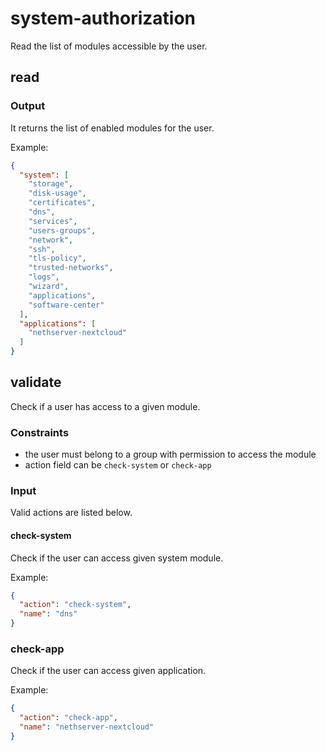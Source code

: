 # system-authorization

Read the list of modules accessible by the user.

## read

### Output

It returns the list of enabled modules for the user.

Example:
```json
{
  "system": [
    "storage",
    "disk-usage",
    "certificates",
    "dns",
    "services",
    "users-groups",
    "network",
    "ssh",
    "tls-policy",
    "trusted-networks",
    "logs",
    "wizard",
    "applications",
    "software-center"
  ],
  "applications": [
    "nethserver-nextcloud"
  ]
}
```
## validate

Check if a user has access to a given module.

### Constraints

- the user must belong to a group with permission to access the module
- action field can be `check-system` or `check-app`


### Input

Valid actions are listed below.

#### check-system


Check if the user can access given system module.

Example:
```json
{
  "action": "check-system",
  "name": "dns"
}
```

### check-app

Check if the user can access given application.

Example:
```json
{
  "action": "check-app",
  "name": "nethserver-nextcloud"
}
```

